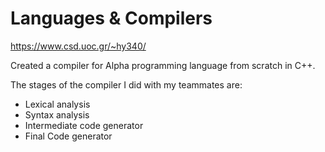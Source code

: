 # Languages & Compilers
https://www.csd.uoc.gr/~hy340/

Created a compiler for Alpha programming language from scratch in C++.  

The stages of the compiler I did with my teammates are:  
- Lexical analysis  
- Syntax analysis  
- Intermediate code generator  
- Final Code generator  
